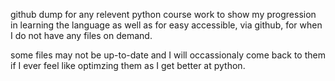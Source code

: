 github dump for any relevent python course work to show my progression in learning the language as well as for easy accessible, via github, for when I do not have any files on demand.

some files may not be up-to-date and I will occassionaly come back to them if I ever feel like optimzing them as I get better at python.
